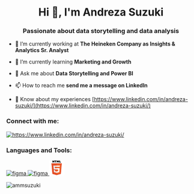 <h1 align="center">Hi 👋, I'm Andreza Suzuki</h1>
<h3 align="center">Passionate about data storytelling and data analysis</h3>

- 🔭 I’m currently working at **The Heineken Company as Insights & Analytics Sr. Analyst**

- 🌱 I’m currently learning **Marketing and Growth**

- 💬 Ask me about **Data Storytelling and Power BI**

- 📫 How to reach me **send me a message on LinkedIn**

- 📄 Know about my experiences [https://www.linkedin.com/in/andreza-suzuki/](https://www.linkedin.com/in/andreza-suzuki/)

<h3 align="left">Connect with me:</h3>
<p align="left">
<a href="https://linkedin.com/in/https://www.linkedin.com/in/andreza-suzuki/" target="blank"><img align="center" src="https://raw.githubusercontent.com/rahuldkjain/github-profile-readme-generator/master/src/images/icons/Social/linked-in-alt.svg" alt="https://www.linkedin.com/in/andreza-suzuki/" height="30" width="40" /></a>
</p>

<h3 align="left">Languages and Tools:</h3>
<p align="left"> 
<a href="https://www.microsoft.com/pt-br/power-platform/products/power-bi/" target="_blank" rel="noreferrer"> <img src="https://www.vectorlogo.zone/logos/microsoft_powerbi/microsoft_powerbi-icon.svg" alt="figma" width="40" height="40"/> </a> 
<a href="https://www.figma.com/" target="_blank" rel="noreferrer"> <img src="https://www.vectorlogo.zone/logos/figma/figma-icon.svg" alt="figma" width="40" height="40"/> </a> 
<a href="https://www.w3.org/html/" target="_blank" rel="noreferrer"> <img src="https://raw.githubusercontent.com/devicons/devicon/master/icons/html5/html5-original-wordmark.svg" alt="html5" width="40" height="40"/> </a>  </p>

<p><img align="center" src="https://github-readme-stats.vercel.app/api/top-langs?username=ammsuzuki&show_icons=true&locale=en&layout=compact" alt="ammsuzuki" /></p>
